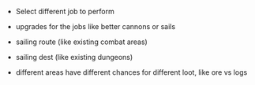 - Select different job to perform
- upgrades for the jobs like better cannons or sails
- sailing route (like existing combat areas)
- sailing dest (like existing dungeons)

- different areas have different chances for different loot, like ore vs logs
